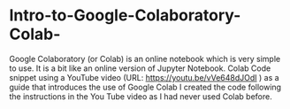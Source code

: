 # Intro-to-Google-Colaboratory-Colab-
Google Colaboratory (or Colab) is an online notebook which is very simple to use. 
It is a bit like an online version of Jupyter Notebook.
Colab Code snippet using a YouTube video (URL: https://youtu.be/vVe648dJOdI ) as a guide that introduces the use of Google Colab
I created the code following the instructions in the You Tube video as I had never used Colab before.

